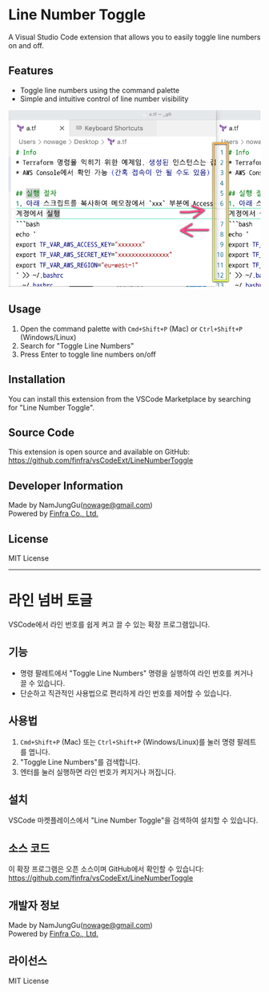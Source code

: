 # Line Number Toggle

A Visual Studio Code extension that allows you to easily toggle line numbers on and off.

## Features

- Toggle line numbers using the command palette
- Simple and intuitive control of line number visibility

![Line Number Toggle Example](./images/capture.png)

## Usage

1. Open the command palette with `Cmd+Shift+P` (Mac) or `Ctrl+Shift+P` (Windows/Linux)
2. Search for "Toggle Line Numbers"
3. Press Enter to toggle line numbers on/off

## Installation

You can install this extension from the VSCode Marketplace by searching for "Line Number Toggle".

## Source Code

This extension is open source and available on GitHub:  
https://github.com/finfra/vsCodeExt/LineNumberToggle

## Developer Information

Made by NamJungGu(nowage@gmail.com)  
Powered by [Finfra Co., Ltd.](https://finfra.kr)

## License

MIT License

---

# 라인 넘버 토글

VSCode에서 라인 번호를 쉽게 켜고 끌 수 있는 확장 프로그램입니다.

## 기능

- 명령 팔레트에서 "Toggle Line Numbers" 명령을 실행하여 라인 번호를 켜거나 끌 수 있습니다.
- 단순하고 직관적인 사용법으로 편리하게 라인 번호를 제어할 수 있습니다.

## 사용법

1. `Cmd+Shift+P` (Mac) 또는 `Ctrl+Shift+P` (Windows/Linux)를 눌러 명령 팔레트를 엽니다.
2. "Toggle Line Numbers"를 검색합니다.
3. 엔터를 눌러 실행하면 라인 번호가 켜지거나 꺼집니다.

## 설치

VSCode 마켓플레이스에서 "Line Number Toggle"을 검색하여 설치할 수 있습니다.

## 소스 코드

이 확장 프로그램은 오픈 소스이며 GitHub에서 확인할 수 있습니다:  
https://github.com/finfra/vsCodeExt/LineNumberToggle

## 개발자 정보

Made by NamJungGu(nowage@gmail.com)  
Powered by [Finfra Co., Ltd.](https://finfra.kr)

## 라이선스

MIT License 